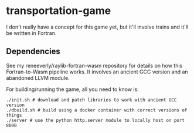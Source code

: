# transportation-game
I don't really have a concept for this game yet, but it'll involve trains and it'll be written in Fortran.

## Dependencies
See my reneeverly/raylib-fortran-wasm repository for details on how this Fortran-to-Wasm pipeline works.  It involves an ancient GCC version and an abandoned LLVM module.

For building/running the game, all you need to know is:

```
./init.sh # download and patch libraries to work with ancient GCC version
./dbuild.sh # build using a docker container with correct versions of things
./server # use the python http.server module to locally host on port 8000
```
